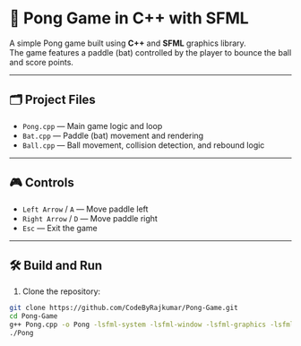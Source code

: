 # 🏓 Pong Game in C++ with SFML

A simple Pong game built using **C++** and **SFML** graphics library.  
The game features a paddle (bat) controlled by the player to bounce the ball and score points.

---

## 🗂️ Project Files

- `Pong.cpp` — Main game logic and loop  
- `Bat.cpp` — Paddle (bat) movement and rendering  
- `Ball.cpp` — Ball movement, collision detection, and rebound logic

---

## 🎮 Controls

- `Left Arrow` / `A` — Move paddle left  
- `Right Arrow` / `D` — Move paddle right  
- `Esc` — Exit the game

---

## 🛠️ Build and Run

1. Clone the repository:

```bash
git clone https://github.com/CodeByRajkumar/Pong-Game.git
cd Pong-Game
g++ Pong.cpp -o Pong -lsfml-system -lsfml-window -lsfml-graphics -lsfml-audio
./Pong

